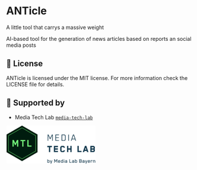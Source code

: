 # ANTicle
A little tool that carrys a massive weight


AI-based tool for the generation of news articles based on reports an social media posts


## 📘 License

ANTicle is licensed under the MIT license. For more information check the LICENSE file for details.

## 🙏 Supported by

- Media Tech Lab [`media-tech-lab`](https://github.com/media-tech-lab)

<a href="https://www.media-lab.de/en/programs/media-tech-lab">
    <img src="https://raw.githubusercontent.com/media-tech-lab/.github/main/assets/mtl-powered-by.png" width="240" title="Media Tech Lab powered by logo">
</a>
